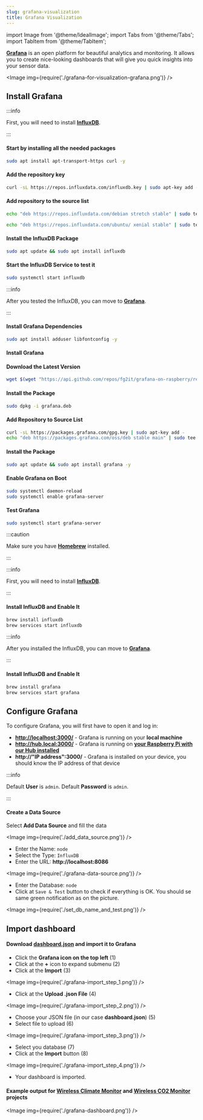 ```yaml
---
slug: grafana-visualization
title: Grafana Visualization
---
```

import Image from '@theme/IdealImage';
import Tabs from '@theme/Tabs';
import TabItem from '@theme/TabItem';

[**Grafana**](https://grafana.com) is an open platform for beautiful analytics and monitoring. It allows you to create nice-looking dashboards that will give you quick insights into your sensor data.

<Image img={require('./grafana-for-visualization-grafana.png')} />

## Install Grafana

<Tabs groupId="operating-system">
<TabItem value="linux" label="Linux">

:::info

First, you will need to install [**InfluxDB**](https://www.influxdata.com).

:::

#### Start by installing all the needed packages
```bash
sudo apt install apt-transport-https curl -y
```

#### Add the repository key
```bash
curl -sL https://repos.influxdata.com/influxdb.key | sudo apt-key add -
```

#### Add repository to the source list

  <Tabs groupId="linux-type">
  <TabItem value="debian" label="Debian">

  ```bash
  echo "deb https://repos.influxdata.com/debian stretch stable" | sudo tee /etc/apt/sources.list.d/influxdb.list
  ```

  </TabItem>
  <TabItem value="ubuntu" label="Ubuntu">

  ```bash
  echo "deb https://repos.influxdata.com/ubuntu/ xenial stable" | sudo tee /etc/apt/sources.list.d/influxdb.list
  ```

  </TabItem>
  </Tabs>

#### Install the InfluxDB Package
```bash
sudo apt update && sudo apt install influxdb
```

#### Start the InfluxDB Service to test it
```bash
sudo systemctl start influxdb
```

:::info

After you tested the InfluxDB, you can move to [**Grafana**](https://grafana.com).

:::

#### Install Grafana Dependencies
```bash
sudo apt install adduser libfontconfig -y
```

#### Install Grafana

<Tabs groupId="device-type">
  <TabItem value="rpi" label="Raspberry Pi">

  #### Download the Latest Version
  ```bash
  wget $(wget "https://api.github.com/repos/fg2it/grafana-on-raspberry/releases/latest" -q -O - | grep browser_download_url | grep armhf.deb | head -n 1 | cut -d '"' -f 4) -O grafana.deb
  ```

  #### Install the Package
  ```bash
  sudo dpkg -i grafana.deb
  ```

  </TabItem>
  <TabItem value="desktop" label="Desktop">

  #### Add Repository to Source List
  ```bash
  curl -sL https://packages.grafana.com/gpg.key | sudo apt-key add -
  echo "deb https://packages.grafana.com/oss/deb stable main" | sudo tee /etc/apt/sources.list.d/grafana.list
  ```

  #### Install the Package
  ```bash
  sudo apt update && sudo apt install grafana -y
  ```

  </TabItem>
</Tabs>

#### Enable Grafana on Boot
```bash
sudo systemctl daemon-reload
sudo systemctl enable grafana-server
```

#### Test Grafana
```bash
sudo systemctl start grafana-server
```

</TabItem>
<TabItem value="macOS" label="macOS">

:::caution

Make sure you have [**Homebrew**](https://brew.sh) installed.

:::

:::info

First, you will need to install [**InfluxDB**](https://www.influxdata.com).

:::

#### Install InfluxDB and Enable It

```bash
brew install influxdb
brew services start influxdb
```

:::info

After you installed the InfluxDB, you can move to [**Grafana**](https://grafana.com).

:::

#### Install InfluxDB and Enable It

```bash
brew install grafana
brew services start grafana
```

</TabItem>
</Tabs>

## Configure Grafana

To configure Grafana, you will first have to open it and log in:

- [**http://localhost:3000/**](http://localhost:3000/) - Grafana is running on your **local machine**
- **http://hub.local:3000/** - Grafana is running on [**your Raspberry Pi with our Hub installed**](../server-raspberry-pi/installation-os.md)
- **http://"IP address":3000/** - Grafana is installed on your device, you should know the IP address of that device

:::info

Default **User** is `admin`.
Default **Password** is `admin`.

:::

#### Create a Data Source

Select **Add Data Source** and fill the data

<Image img={require('./add_data_source.png')} />
<br />

- Enter the Name: `node`
- Select the Type: `InfluxDB`
- Enter the URL: **http://localhost:8086**


<Image img={require('./grafana-data-source.png')} />
<br />

- Enter the Database: `node`
- Click at `Save & Test` button to check if everything is OK. You should se same green notification as on the picture.

<Image img={require('./set_db_name_and_test.png')} />

## Import dashboard

#### Download [**dashboard.json**](./dashboard.json) and import it to Grafana

- Click the **Grafana icon on the top left** (1)
- Click at the **+** icon to expand submenu (2)
- Click at the **Import** (3)

<Image img={require('./grafana-import_step_1.png')} />
<br />

- Click at the **Upload .json File** (4)

<Image img={require('./grafana-import_step_2.png')} />
<br />

- Choose your JSON file (in our case **dashboard.json**) (5)
- Select file to upload (6)

<Image img={require('./grafana-import_step_3.png')} />
<br />

- Select you database (7)
- Click at the **Import** button (8)

<Image img={require('./grafana-import_step_4.png')} />
<br />

- Your dashboard is imported.

#### Example output for [**Wireless Climate Monitor**](https://www.hackster.io/jakub-smejkal/radio-climate-monitor-96de57) and [**Wireless CO2 Monitor**](https://www.hackster.io/jakub-smejkal/radio-co2-monitor-311d2c) projects

<Image img={require('./grafana-dashboard.png')} />


